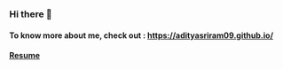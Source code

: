 ### Hi there 👋
#### To know more about me, check out : https://adityasriram09.github.io/
#### [Resume](https://drive.google.com/file/d/1w2TTaf8MwlQ2DXFzCF2J28PjQxbA0KAJ/view?usp=sharing)

